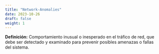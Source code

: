 ```yaml
---
title: "Network-Anomalies"
date: 2023-10-26
draft: false
weight: 1
---
```


**Definición:** Comportamiento inusual o inesperado en el tráfico de red, que debe ser detectado y examinado para prevenir posibles amenazas o fallas del sistema.
